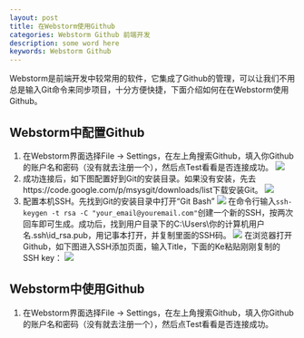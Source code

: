 ```yaml
---
layout: post
title: 在Webstorm使用Github
categories: Webstorm Github 前端开发
description: some word here
keywords: Webstorm Github
---
```


Webstorm是前端开发中较常用的软件，它集成了Github的管理，可以让我们不用总是输入Git命令来同步项目，十分方便快捷，下面介绍如何在在Webstorm使用Github。


## Webstorm中配置Github
1. 在Webstorm界面选择File -> Settings，在左上角搜索Github，填入你Github的账户名和密码（没有就去注册一个），然后点Test看看是否连接成功。
![](/images/前端/w1.png)
2. 成功连接后，如下图配置好到Git的安装目录。如果没有安装，先去https://code.google.com/p/msysgit/downloads/list下载安装Git。
![](/images/前端/w2.jpg)
3. 配置本机SSH。先找到Git的安装目录中打开“Git Bash”
![](/images/前端/w3.jpg)
在命令行输入`ssh-keygen -t rsa -C "your_email@youremail.com"`创建一个新的SSH，按两次回车即可生成。成功后，找到用户目录下的C:\Users\你的计算机用户名.ssh\id_rsa.pub，用记事本打开，并复制里面的SSH码。
![](/images/前端/w4.jpg)
在浏览器打开Github，如下图进入SSH添加页面，输入Title，下面的Ke粘贴刚刚复制的SSH key：
![](/images/前端/w5.jpg)

## Webstorm中使用Github
1. 在Webstorm界面选择File -> Settings，在左上角搜索Github，填入你Github的账户名和密码（没有就去注册一个），然后点Test看看是否连接成功。